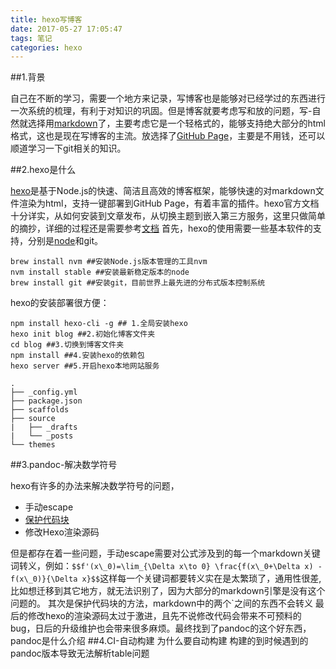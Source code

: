 ```yaml
---
title: hexo写博客
date: 2017-05-27 17:05:47
tags: 笔记
categories: hexo
---
```

##1.背景

自己在不断的学习，需要一个地方来记录，写博客也是能够对已经学过的东西进行一次系统的梳理，有利于对知识的巩固。但是博客就要考虑写和放的问题，写-自然就选择用[markdown](http://wowubuntu.com/markdown/)了，主要考虑它是一个轻格式的，能够支持绝大部分的html格式，这也是现在写博客的主流。放选择了[GitHub Page](https://pages.github.com/)，主要是不用钱，还可以顺道学习一下git相关的知识。

##2.hexo是什么

[hexo](https://github.com/hexojs/hexo/stargazers)是基于Node.js的快速、简洁且高效的博客框架，能够快速的对markdown文件渲染为html，支持一键部署到GitHub Page，有着丰富的插件。hexo官方文档十分详实，从如何安装到文章发布，从切换主题到嵌入第三方服务，这里只做简单的摘抄，详细的过程还是需要参考[文档](https://hexo.io/zh-cn/docs/)
首先，hexo的使用需要一些基本软件的支持，分别是[node](https://github.com/nodejs/node)和git。
```shell
brew install nvm ##安装Node.js版本管理的工具nvm
nvm install stable ##安装最新稳定版本的node
brew install git ##安装git，目前世界上最先进的分布式版本控制系统
```
hexo的安装部署很方便：
```shell
npm install hexo-cli -g ## 1.全局安装hexo
hexo init blog ##2.初始化博客文件夹
cd blog ##3.切换到博客文件夹
npm install ##4.安装hexo的依赖包
hexo server ##5.开启hexo本地网站服务
```

```shell
.
├── _config.yml
├── package.json
├── scaffolds
├── source
|   ├── _drafts
|   └── _posts
└── themes
```

##3.pandoc-解决数学符号

hexo有许多的办法来解决数学符号的问题，
- 手动escape
- [保护代码块](https://liam0205.me/2015/09/09/fix-conflict-between-mathjax-and-markdown/)
- 修改Hexo渲染源码

但是都存在着一些问题，手动escape需要对公式涉及到的每一个markdown关键词转义，例如：`$$f'(x\_0)=\lim_{\Delta x\to 0} \frac{f(x\_0+\Delta x) - f(x\_0)}{\Delta x}$$`这样每一个关键词都要转义实在是太繁琐了，通用性很差,比如想迁移到其它地方，就无法识别了，因为大部分的markdown引擎是没有这个问题的。
其次是保护代码块的方法，markdown中的两个`之间的东西不会转义
最后的修改hexo的渲染源码太过于激进，且先不说修改代码会带来不可预料的bug，日后的升级维护也会带来很多麻烦。最终找到了pandoc的这个好东西，pandoc是什么介绍
##4.CI-自动构建
为什么要自动构建
构建的到时候遇到的pandoc版本导致无法解析table问题